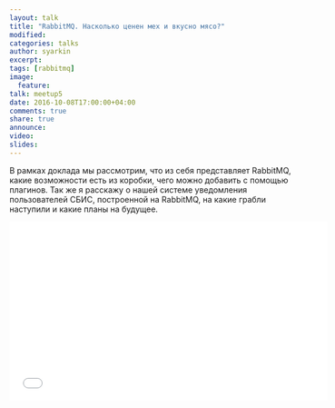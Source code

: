 ```yaml
---
layout: talk
title: "RabbitMQ. Насколько ценен мех и вкусно мясо?"
modified:
categories: talks
author: syarkin
excerpt:
tags: [rabbitmq]
image:
  feature:
talk: meetup5
date: 2016-10-08T17:00:00+04:00
comments: true
share: true
announce:
video:
slides: 
---
```


В рамках доклада мы рассмотрим, что из себя представляет RabbitMQ, какие возможности есть
из коробки, чего можно добавить с помощью плагинов. Так же я расскажу о нашей системе уведомления
пользователей СБИС, построенной на RabbitMQ, на какие грабли наступили и какие планы на будущее.

<iframe width="560" height="315" src="//www.youtube.com/embed/T8xJPmAJrjs" frameborder="0" allowfullscreen></iframe>
